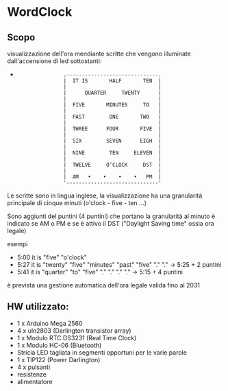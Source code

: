 # WordClock

## Scopo
visualizzazione dell'ora mendiante scritte che vengono illuminate dall'accensione
di led sottostanti:
*                    .------------------------------.
                     |  IT IS       HALF       TEN  |
                     |                              |
                     |      QUARTER     TWENTY      |
                     |                              |
                     |  FIVE       MINUTES     TO   |
                     |                              |
                     |  PAST        ONE       TWO   |
                     |                              |
                     |  THREE      FOUR       FIVE  |
                     |                              |
                     |  SIX        SEVEN      EIGH  |
                     |                              |
                     |  NINE        TEN     ELEVEN  |
                     |                              |
                     |  TWELVE     O’CLOCK     DST  |
                     |                              |
                     |  AM   •    •    •    •   PM  |
                     '------------------------------'
Le scritte sono in lingua inglese, la visualizzazione ha una granularità
principale di cinque minuti (o'clock - five - ten ...)

Sono aggiunti del puntini (4 puntini) che portano la granularità al minuto
è indicato se AM o PM e se è attivo il DST ("Daylight Saving time" ossia ora legale)

esempi

* 5:00 it is "five" "o'clock"
* 5:27 it is "twenty" "five" "minutes" "past" "five" "." "." -> 5:25 + 2 puntini
* 5:41 it is "quarter" "to" "five" "."  "."  "." "."         -> 5:15 + 4 puntini

è prevista una gestione automatica dell'ora legale valida fino al 2031

## HW utilizzato:
  * 1 x Arduino Mega 2560
  * 4 x uln2803 (Darlington transistor array)
  * 1 x Modulo RTC DS3231 (Real Time Clock)
  * 1 x Modulo HC-06 (Bluetooth)
  * Stricia LED tagliata in segmenti opportuni per le varie parole
  * 1 x TIP122 (Power Darlington)
  * 4 x pulsanti
  * resistenze
  * alimentatore
